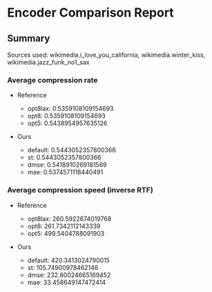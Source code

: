
# Encoder Comparison Report

## Summary

Sources used: wikimedia.i_love_you_california, wikimedia.winter_kiss, wikimedia.jazz_funk_no1_sax

### Average compression rate

  - Reference
    - opt8lax: 0.5359108109154693
    - opt8: 0.5359108109154693
    - opt5: 0.5438954957635126

  - Ours
    - default: 0.5443052357800366
    - st: 0.5443052357800366
    - dmse: 0.5418910269181569
    - mae: 0.5374571118440491


### Average compression speed (inverse RTF)
  - Reference
    - opt8lax: 260.5922674019768
    - opt8: 261.7342112143339
    - opt5: 499.5404788091903

  - Ours
    - default: 420.3413024790015
    - st: 105.74900978462146
    - dmse: 232.80024665169452
    - mae: 33.458649147472414


